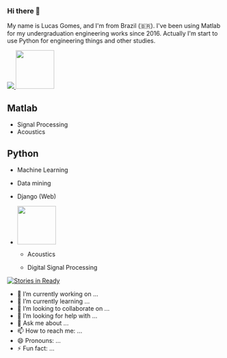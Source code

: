 ### Hi there 👋


My name is Lucas Gomes, and I'm from Brazil (🇧🇷). I've been using Matlab for my undergraduation engineering works since 2016. Actually I'm start to use Python for engineering things and other studies.

<div>
  <a href ='https://www.linkedin.com/in/lucas-gomes-43ba57170/'>
    <img src="https://img.shields.io/badge/linkedin-%230077B5.svg?&style=for-the-badge&logo=linkedin&logoColor=white" />
  </a>
  <a href = 'https://www.researchgate.net/profile/Lucas_Gomes19'>
    <img width = 90 max-length = '100%' src = 'https://encrypted-tbn0.gstatic.com/images?q=tbn%3AANd9GcROf7-qchwBkDqLkqOkfvGtetebQsda8FnS7A&usqp=CAU'/>
  </a>
</div>


## Matlab 
  - Signal Processing 
  - Acoustics
  
## Python

  - Machine Learning 
  - Data mining
  - Django (Web)
  


- <img width = 90 src = 'https://uwaterloo.ca/mechanical-mechatronics-engineering-information-technology/sites/ca.mechanical-mechatronics-engineering-information-technology/files/uploads/images/matlab-logo_0.jpg' />

    - Acoustics

    - Digital Signal Processing 
    
[![Stories in Ready](https://badge.waffle.io/scottclowe/matlab-schemer.png?label=ready&title=Ready)](https://waffle.io/scottclowe/matlab-schemer)
  
- 🔭 I’m currently working on ...
- 🌱 I’m currently learning ...
- 👯 I’m looking to collaborate on ...
- 🤔 I’m looking for help with ...
- 💬 Ask me about ...
- 📫 How to reach me: ...
- 😄 Pronouns: ...
- ⚡ Fun fact: ...
